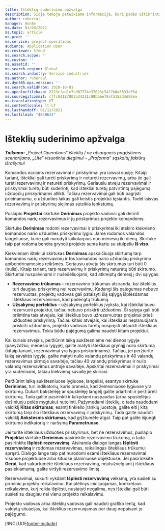 ```yaml
---
title: Išteklių suderinimo apžvalga
description: Šioje temoje pateikiama informacija, kuri padės užtikrinti, kad projektų išteklių rezervavimai ir priskyrimai būtų suderinti.
author: ruhercul
manager: AnnBe
ms.date: 01/08/2021
ms.topic: article
ms.prod: ''
ms.service: project-operations
audience: Application User
ms.reviewer: kfend
ms.search.scope: ''
ms.custom: ''
ms.assetid: ''
ms.search.region: Global
ms.search.industry: Service industries
ms.author: ruhercul
ms.dyn365.ops.version: ''
ms.search.validFrom: 2020-10-01
ms.openlocfilehash: 8723cfad1e7cd07774e37023c5427b0a5833a554
ms.sourcegitcommit: cffc84187007b34211c90babef8af5152d4d92ea
ms.translationtype: HT
ms.contentlocale: lt-LT
ms.lasthandoff: 01/12/2021
ms.locfileid: "4849634"
---
```

# <a name="resource-reconciliation-overview"></a>Išteklių suderinimo apžvalga

_**Taikoma:** „Project Operations“ išteklių / ne atsargomis pagrįstiems scenarijams, „Lite“ visuotiniui diegimui – „Proforma“ sąskaitų faktūrų išrašymui_

Komandos nariams rezervavimai ir priskyrimai yra laisvai susiję. Kitaip tariant, ištekliai gali turėti priskyrimų ir neturėti rezervavimų, arba jie gali turėti rezervavimų ir neturėti priskyrimų. Geriausiu atveju rezervavimai ir priskyrimai turėtų būti suderinti, kad ištekliai turėtų patvirtintą pajėgumą užduočių priskyrimams atlikti. Tačiau rezervavimai gali būti pagrįsti prieinamumu, o užduoties laikas gali keistis projektui tęsiantis. Todėl laisvas rezervavimų ir priskyrimų siejimas suteikia lankstumą.

Puslapio **Projektai** skirtuke **Derinimas** projekto vadovai gali derinti komandos narių rezervavimus ir jų priskyrimus projekto komandoms.

Skirtuke **Derinimas** rodomi rezervavimai ir priskyrimai iki atskiro kiekvieno komandos nario užduoties priskyrimo lygio. Jame rodomos valandos langeliuose, kurie gali nurodyti laikotarpius nuo mėnesių iki dienų. Skirtuke taip pat rodoma bendra grynoji projekto suma kartu su stulpeliu **Iš viso**.

Kiekvienam ištekliui skirtukas **Derinimas** apskaičiuoja skirtumą tarp komandos narių rezervavimų ir tos komandos nario užduočių priskyrimo apibendrinamosios reikšmės. Geriausiu atveju šis skirtumas turi būti 0 (nulis). Kitaip tariant, tarp rezervavimų ir priskyrimų neturėtų būti skirtumo. Skirtumai nuspalvinami ir nušešėliuojami, kad atkreiptų dėmesį į dvi sąlygas:

- **Rezervavimo trūkumas** – rezervavimo trūkumas atsiranda, kai išteklius turi daugiau priskyrimų nei rezervavimų. Kadangi šis pajėgumas nebuvo rezervuotas, projektų vadovas gali pataisyti šią sąlygą išplėsdamas ištekliaus rezervavimus, kad padengtų trūkumą.
- **Užsakymų perteklius** – užsakymų perteklius įvyksta, kai ištekliai buvo rezervuoti projektui, tačiau nebuvo priskirti užduotims. Ši sąlyga gali būti priimtina tais atvejais, kai išteklius buvo užrezervuotas projektui prieš užduoties priskyrimą. Tačiau kitais atvejais, kai ištekliaus neplanuojama priskirti užduotims, projekto vadovas turėtų nuspręsti atšaukti ištekliaus rezervavimus. Tokiu būdu pajėgumą galima naudoti kitam projektui.

Kai kuriais atvejais, peržiūrint laiką aukštesniame nei dienos lygyje (pavyzdžiui, mėnesio lygyje), galite matyti ištekliaus grynąjį nulio skirtumą (kitaip tariant, rezervavimai yra lygus priskyrimams). Tačiau, jei peržiūrite laiką savaitės lygyje, galite matyti nulio valandų priskyrimus ir 40 valandų rezervavimus pirmoje savaitėje, tačiau 40 valandų priskyrimus ir nulio valandų rezervavimus antroje savaitėje. Apskritai rezervavimai ir priskyrimai yra suderinami, tačiau kiekvieną savaitę jie skiriasi.

Peržiūrint laiką aukštesniuose lygiuose, langeliai, esantys skirtuke **Derinimas**, turi indikatorių, kuris praneša, kad žemesniuose lygiuose yra skirtumų. Dukart bakstelėję ar spustelėję langelį galite priartinti ir peržiūrėti skirtumą. Tada galite pasirinkti ir laikydami nuspaudus (arba spustelėjus dešiniuoju pelės mygtuku) nutolinti. Pažymėdami išteklių, o tada naudodami valdiklį **Kitas skirtumas**, esantį tinklelio įrankių juostoje, galite eiti į kitą skirtumą tarp šio ištekliaus rezervavimų ir priskyrimų. Tada galite naudoti valdiklį **Ankstesnis skirtumas**, kad grįžtumėte atgal. Taip pat galite išjungti skirtumo indikatorių ir naršymą **Parametruose**.

Jei turite ištekliaus užduoties priskyrimus, bet ne rezervavimus, puslapio **Projektai** skirtuke **Derinimas** pasirinkite rezervavimo trukūmą, o tada pasirinkite **Išplėsti rezervavimą**. Atsiranda dialogo langas **Išplėsti rezervavimą** ir rodomas rezervavimas, reikalingas ištekliaus trūkumui spręsti. Dialogo lange taip pat nurodomi esami ištekliaus rezervavimai visuose projektuose arba kituose planiniuose objektuose. Jei pasirinksite **Gerai**, kad sukurtumėte ištekliaus rezervavimą, neatsižvelgiant į ištekliaus pasiekiamumą, galite viršyti rezervavimo limitą.

Rezervavimai, sukurti vykdant **Išplėsti rezervavimą** veiksmą, yra susieti su pirminiu projekto reikalavimu. Kai plėtinys inicijuojamas, konkretaus reikalavimo, kurį reikia išplėsti, nustatyti negalima, nes ištekliai gali būti susieti su daugiau nei vienu projekto reikalavimu.

Projekto vadovas arba išteklių vadovas gali naudoti grafiko lentą, kad valdytų situacijas, kai išteklius rezervuojamas per daug nepaisant jo pajėgumo.


[!INCLUDE[footer-include](../includes/footer-banner.md)]